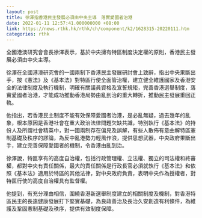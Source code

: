 ```yaml
---
layout: post
title: 徐澤指香港民主發展必須由中央主導　落實愛國者治港
date: 2022-01-11 12:57:41.000000000 +08:00
link: https://news.rthk.hk/rthk/ch/component/k2/1628315-20220111.htm
categories: rthk
---
```


全國港澳研究會會長徐澤表示，基於中央擁有特區制度決定權的原則，香港民主發展必須由中央主導。

徐澤在全國港澳研究會的一國兩制下香港民主發展研討會上致辭，指出中央果斷出手，按《憲法》及《基本法》對特區行使全面管治權，建立健全維護國家及香港安全的法律制度及執行機制，明確有關議員資格及宣誓規矩，完善香港選舉制度，落實愛國者治港，才能成功推動香港局勢由亂到治的重大轉折，推動民主發展重回正軌。

他指出，若香港民主制度不能有效保障愛國者治港，是必亂無疑，過去幾年的亂象，根本原因是香港社會在重大政治法律問題欠缺共識，特別執行《基本法》的持份人及所謂社會精英中，對一國兩制存在偏見及誤解，有些人散佈有意曲解特區憲制基礎及秩序的謬論，為反中亂港勢力輕風作浪，提供思想武器，中央政府果斷出手，建立完善保障愛國者的機制，令香港由亂到治。

徐澤說，特區享有的高度自治權，包括行政管理權、立法權、獨立的司法權和終審權，都對中央有責任關係，最大的責任關係是行政長官必須就執行《基本法》和依照《基本法》適用於特區的其他法律，對中央政府負責，表明中央作為授權者，對特區行使的高度自治權具有監督權。

他提到，有充分理由相信，圍繞香港新選舉制度建立的相關制度及機制，對香港特區民主的長遠健康發展打下堅實基礎，為良政善治及長治久安創造有利條件，為維護及鞏固憲制基礎及秩序，提供有效制度保障。
